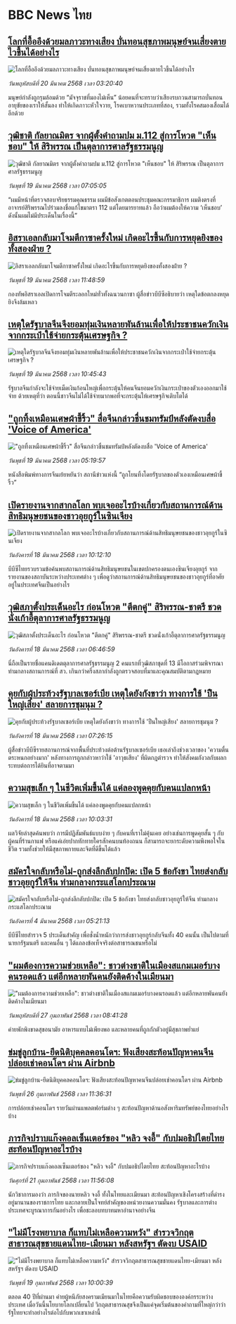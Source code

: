 # BBC News ไทย## [โลกที่อื้ออึงด้วยมลภาวะทางเสียง บั่นทอนสุขภาพมนุษย์จนเสี่ยงตายไวขึ้นได้อย่างไร](https://www.bbc.com/thai/articles/ce8vmz9m2ylo?at_campaign=githubrss)![โลกที่อื้ออึงด้วยมลภาวะทางเสียง บั่นทอนสุขภาพมนุษย์จนเสี่ยงตายไวขึ้นได้อย่างไร](https://ichef.bbci.co.uk/ace/standard/240/cpsprodpb/26b8/live/78428040-ff52-11ef-8d6c-67b817afd0fe.jpg)_วันพฤหัสบดีที่ 20 มีนาคม 2568 เวลา 03:20:40_มนุษย์กำลังถูกรุมล้อมด้วย “มัจจุราชที่มองไม่เห็น” น้อยคนที่จะทราบว่าเสียงรบกวนสามารถบั่นทอนอายุขัยของเราให้สั้นลง ทำให้เกิดภาวะหัวใจวาย, โรคเบาหวานประเภทที่สอง, รวมทั้งโรคสมองเสื่อมได้อีกด้วย## [วุฒิชาติ กัลยาณมิตร จากผู้ตั้งคำถามปม ม.112 สู่การโหวต "เห็นชอบ" ให้ สิริพรรณ เป็นตุลาการศาลรัฐธรรมนูญ](https://www.bbc.com/thai/articles/cm2jp39mm9lo?at_campaign=githubrss)![วุฒิชาติ กัลยาณมิตร จากผู้ตั้งคำถามปม ม.112 สู่การโหวต "เห็นชอบ" ให้ สิริพรรณ เป็นตุลาการศาลรัฐธรรมนูญ](https://ichef.bbci.co.uk/ace/standard/240/cpsprodpb/d1bf/live/4c7a98b0-0490-11f0-aaf8-43ddac80c079.jpg)_วันพุธที่ 19 มีนาคม 2568 เวลา 07:05:05_“ผมมีหน้าที่ตรวจสอบจริยธรรมคุณธรรม ผมมีข้อสังเกตตอนประชุมคณะกรรมาธิการ ผมติงตรงที่อาจารย์สิริพรรณไปร่วมลงชื่อแก้ไขมาตรา 112 แต่โดยมารยาทแล้ว ถือว่าผมต้องให้ความ ‘เห็นชอบ’ ดังนั้นผมไม่มีประเด็นในเรื่องนี้”## [อิสราเอลกลับมาโจมตีกาซาครั้งใหม่ เกิดอะไรขึ้นกับการหยุดยิงของทั้งสองฝ่าย ? ](https://www.bbc.com/thai/articles/c70wvpwyyyqo?at_campaign=githubrss)![อิสราเอลกลับมาโจมตีกาซาครั้งใหม่ เกิดอะไรขึ้นกับการหยุดยิงของทั้งสองฝ่าย ? ](https://ichef.bbci.co.uk/ace/standard/240/cpsprodpb/49b0/live/9f831e40-0415-11f0-88b7-5556e7b55c5e.png)_วันพุธที่ 19 มีนาคม 2568 เวลา 11:48:59_กองทัพอิสราเอลเปิดการโจมตีระลอกใหม่ทั่วทั้งฉนวนกาซา ผู้สื่อข่าวบีบีซีอธิบายว่า เหตุใดข้อตกลงหยุดยิงจึงล้มเหลว## [เหตุใดรัฐบาลจีนจึงยอมทุ่มเงินหลายพันล้านเพื่อให้ประชาชนควักเงินจากกระเป๋าใช้จ่ายกระตุ้นเศรษฐกิจ ?](https://www.bbc.com/thai/articles/c14j2kxyyr0o?at_campaign=githubrss)![เหตุใดรัฐบาลจีนจึงยอมทุ่มเงินหลายพันล้านเพื่อให้ประชาชนควักเงินจากกระเป๋าใช้จ่ายกระตุ้นเศรษฐกิจ ?](https://ichef.bbci.co.uk/ace/standard/240/cpsprodpb/2805/live/6bde6a80-03f3-11f0-a387-437e2fb661fc.jpg)_วันพุธที่ 19 มีนาคม 2568 เวลา 10:45:43_รัฐบาลจีนกำลังจะใช้จ่ายเม็ดเงินก้อนใหญ่เพื่อกระตุ้นให้คนจีนยอมควักเงินกระเป๋าของตัวเองออกมาใช้จ่าย ด้วยเหตุที่ว่า ตอนนี้ชาวจีนไม่ได้ใช้จ่ายมากพอที่จะกระตุ้นให้เศรษฐกิจเติบโตได้## ["ถูกทิ้งเหมือนเศษผ้าขี้ริ้ว" สื่อจีนกล่าวชื่นชมทรัมป์หลังตัดงบสื่อ 'Voice of America'](https://www.bbc.com/thai/articles/ce8ypl0w0e2o?at_campaign=githubrss)!["ถูกทิ้งเหมือนเศษผ้าขี้ริ้ว" สื่อจีนกล่าวชื่นชมทรัมป์หลังตัดงบสื่อ 'Voice of America'](https://ichef.bbci.co.uk/ace/standard/240/cpsprodpb/5a8a/live/b3860f70-0469-11f0-8235-53c396da3543.jpg)_วันพุธที่ 19 มีนาคม 2568 เวลา 05:19:57_หนังสือพิมพ์ทางการจีนเย้ยหยันว่า สถานีข่าวแห่งนี้ “ถูกโยนทิ้งโดยรัฐบาลของตัวเองเหมือนเศษผ้าขี้ริ้ว”## [เปิดรายงานจากสากลโลก พบเจออะไรบ้างเกี่ยวกับสถานการณ์ด้านสิทธิมนุษยชนของชาวอุยกูร์ในซินเจียง](https://www.bbc.com/thai/articles/cyve12g4r22o?at_campaign=githubrss)![เปิดรายงานจากสากลโลก พบเจออะไรบ้างเกี่ยวกับสถานการณ์ด้านสิทธิมนุษยชนของชาวอุยกูร์ในซินเจียง](https://ichef.bbci.co.uk/ace/standard/240/cpsprodpb/8577/live/696fe090-02f8-11f0-8c3d-b7dcc7510cb1.jpg)_วันอังคารที่ 18 มีนาคม 2568 เวลา 10:12:10_บีบีซีไทยรวบรวมข้อค้นพบสถานการณ์ด้านสิทธิมนุษยชนในเขตปกครองตนเองซินเจียงอุยกูร์ จากรายงานของสถาบันระหว่างประเทศต่าง ๆ เพื่อดูว่าสถานการณ์ด้านสิทธิมนุษยชนของชาวอุยกูร์ที่อาศัยอยู่ในประเทศจีนเป็นอย่างไร## [วุฒิสภาตั้งประเด็นอะไร ก่อนโหวต "ตีตกคู่" สิริพรรณ-ชาตรี ชวดนั่งเก้าอี้ตุลาการศาลรัฐธรรมนูญ](https://www.bbc.com/thai/articles/cm2nr7np013o?at_campaign=githubrss)![วุฒิสภาตั้งประเด็นอะไร ก่อนโหวต "ตีตกคู่" สิริพรรณ-ชาตรี ชวดนั่งเก้าอี้ตุลาการศาลรัฐธรรมนูญ](https://ichef.bbci.co.uk/ace/standard/240/cpsprodpb/c4f8/live/a5abf6c0-03c0-11f0-bbde-f372f8924428.jpg)_วันอังคารที่ 18 มีนาคม 2568 เวลา 06:46:59_นี่ถือเป็นรายชื่อแคนดิเดตตุลาการศาลรัฐธรรมนูญ 2 คนแรกที่วุฒิสภาชุดที่ 13 มีโอกาสร่วมพิจารณา ท่ามกลางสถานการณ์ที่ สว. เกินกว่าครึ่งสภากำลังถูกตรวจสอบที่มาและคุณสมบัติตามกฎหมาย## [คุยกับผู้ประท้วงรัฐบาลเซอร์เบีย เหตุใดยังกังขาว่า ทางการใช้ 'ปืนใหญ่เสียง' สลายการชุมนุม ?](https://www.bbc.com/thai/articles/cx2e1yqwkryo?at_campaign=githubrss)![คุยกับผู้ประท้วงรัฐบาลเซอร์เบีย เหตุใดยังกังขาว่า ทางการใช้ 'ปืนใหญ่เสียง' สลายการชุมนุม ?](https://ichef.bbci.co.uk/ace/standard/240/cpsprodpb/eb91/live/306d2d50-034a-11f0-a8b1-950887ddc6e5.jpg)_วันอังคารที่ 18 มีนาคม 2568 เวลา 07:26:15_ผู้สื่อข่าวบีบีซีรายสถานการณ์จากพื้นที่ประท้วงต่อต้านรัฐบาลเซอร์เบีย เธอเล่าถึงช่วงเวลาของ 'ความตื่นตระหนกอย่างมาก' หลังทางการถูกกล่าวหาว่าใช้ 'อาวุธเสียง' ที่ผิดกฎตำรวจ ทำให้สังคมกังวลกับผลกระทบต่อการได้ยินที่อาจตามมา## [ความสุขเล็ก ๆ ในชีวิตเพิ่มขึ้นได้ แค่ลองพูดคุยกับคนแปลกหน้า](https://www.bbc.com/thai/articles/c62k4q4n0d2o?at_campaign=githubrss)![ความสุขเล็ก ๆ ในชีวิตเพิ่มขึ้นได้ แค่ลองพูดคุยกับคนแปลกหน้า](https://ichef.bbci.co.uk/ace/standard/240/cpsprodpb/11eb/live/cb19a0c0-fe83-11ef-a0d9-29ad7a7f0cf2.jpg)_วันอังคารที่ 18 มีนาคม 2568 เวลา 10:03:31_ผลวิจัยล่าสุดค้นพบว่า การมีปฏิสัมพันธ์แบบง่าย ๆ กับคนที่เราไม่คุ้นเคย อย่างเช่นการพูดคุยสั้น ๆ กับผู้คนที่ร้านกาแฟ หรือแค่เอ่ยปากทักทายใครสักคนบนท้องถนน ก็สามารถจะยกระดับความพึงพอใจในชีวิต รวมทั้งช่วยให้มีสุขภาพกายและจิตที่ดีขึ้นได้แล้ว## [สมัครใจกลับหรือไม่-ถูกส่งลึกลับปกปิด: เปิด 5 ข้อกังขา ไทยส่งกลับชาวอุยกูร์ให้จีน ท่ามกลางกระแสโลกประณาม](https://www.bbc.com/thai/articles/cj677j4r6jno?at_campaign=githubrss)![สมัครใจกลับหรือไม่-ถูกส่งลึกลับปกปิด: เปิด 5 ข้อกังขา ไทยส่งกลับชาวอุยกูร์ให้จีน ท่ามกลางกระแสโลกประณาม](https://ichef.bbci.co.uk/ace/standard/240/cpsprodpb/b503/live/bfb85050-f5c3-11ef-97ab-abb74cabf06c.jpg)_วันอังคารที่ 4 มีนาคม 2568 เวลา 05:21:13_บีบีซีไทยสำรวจ 5 ประเด็นสำคัญ เพื่อชั่งน้ำหนักว่าการส่งชาวอุยกูร์กลับจีนทั้ง 40 คนนั้น เป็นไปตามที่นายกรัฐมนตรี และคนอื่น ๆ ได้แถลงข้อเท็จจริงต่อสาธารณชนหรือไม่## ["ผมต้องการความช่วยเหลือ": ชาวต่างชาติในเมืองสแกมเมอร์บางคนรอดแล้ว แต่อีกหลายพันคนยังติดค้างในเมียนมา](https://www.bbc.com/thai/articles/cdx229ek55qo?at_campaign=githubrss)!["ผมต้องการความช่วยเหลือ": ชาวต่างชาติในเมืองสแกมเมอร์บางคนรอดแล้ว แต่อีกหลายพันคนยังติดค้างในเมียนมา](https://ichef.bbci.co.uk/ace/standard/240/cpsprodpb/cac7/live/60c82030-f4b9-11ef-9e61-71ee71f26eb1.jpg)_วันพฤหัสบดีที่ 27 กุมภาพันธ์ 2568 เวลา 08:41:28_ค่ายพักพิงขาดสุขอนามัย อาหารแทบไม่เพียงพอ และหลายคนที่ถูกกักตัวอยู่มีสุขภาพย่ำแย่## [ข่มขู่ลูกบ้าน-ยึดนิติบุคคลคอนโดฯ: ฟังเสียงสะท้อนปัญหาคนจีนปล่อยเช่าคอนโดฯ ผ่าน Airbnb](https://www.bbc.com/thai/articles/c5y920wzjvxo?at_campaign=githubrss)![ข่มขู่ลูกบ้าน-ยึดนิติบุคคลคอนโดฯ: ฟังเสียงสะท้อนปัญหาคนจีนปล่อยเช่าคอนโดฯ ผ่าน Airbnb](https://ichef.bbci.co.uk/ace/standard/240/cpsprodpb/a700/live/73f34de0-f42f-11ef-896e-d7e7fb1719a4.jpg)_วันพุธที่ 26 กุมภาพันธ์ 2568 เวลา 11:36:31_การปล่อยเช่าคอนโดฯ รายวันผ่านแพลตฟอร์มต่าง ๆ สะท้อนปัญหาด้านอสังหาริมทรัพย์ของไทยอย่างไรบ้าง## [ภารกิจปราบแก๊งคอลเซ็นเตอร์ของ "หลิว จงอี้" กับปมอธิปไตยไทย สะท้อนปัญหาอะไรบ้าง](https://www.bbc.com/thai/articles/c1jpd14n122o?at_campaign=githubrss)![ภารกิจปราบแก๊งคอลเซ็นเตอร์ของ "หลิว จงอี้" กับปมอธิปไตยไทย สะท้อนปัญหาอะไรบ้าง](https://ichef.bbci.co.uk/ace/standard/240/cpsprodpb/d8c9/live/8bfa5a90-f043-11ef-a319-fb4e7360c4ec.jpg)_วันศุกร์ที่ 21 กุมภาพันธ์ 2568 เวลา 11:56:08_นักวิชาการมองว่า ภารกิจของนายหลิว จงอี้ ทั้งในไทยและเมียนมา สะท้อนปัญหาเชิงโครงสร้างที่ดำรงอยู่มานานของราชการไทย และกลายเป็นโจทย์สำคัญของหน่วยงานความมั่นคง รัฐบาลและการต่างประเทศจะบูรณาการกันอย่างไร เพื่อชะลอบทบาทมหาอำนาจอย่างจีน## ["ไม่มีโรงพยาบาล ก็แทบไม่เหลือความหวัง" สำรวจวิกฤตสาธารณสุขชายแดนไทย-เมียนมา หลังสหรัฐฯ ตัดงบ USAID](https://www.bbc.com/thai/articles/cpqlgdvwyleo?at_campaign=githubrss)!["ไม่มีโรงพยาบาล ก็แทบไม่เหลือความหวัง" สำรวจวิกฤตสาธารณสุขชายแดนไทย-เมียนมา หลังสหรัฐฯ ตัดงบ USAID](https://ichef.bbci.co.uk/ace/standard/240/cpsprodpb/5042/live/0e66d0b0-ee9d-11ef-a319-fb4e7360c4ec.jpg)_วันพุธที่ 19 กุมภาพันธ์ 2568 เวลา 10:00:39_ตลอด 40 ปีที่ผ่านมา ค่ายผู้หนีภัยสงครามเมียนมาในไทยคือความรับผิดชอบขององค์กรระหว่างประเทศ เมื่อวันนี้นโยบายโลกเปลี่ยนไป วิกฤตสาธารณสุขจึงเป็นแค่จุดเริ่มต้นของคำถามที่ใหญ่กว่าว่า รัฐไทยจะทำอย่างไรต่อไปกับพวกเขาเหล่านี้